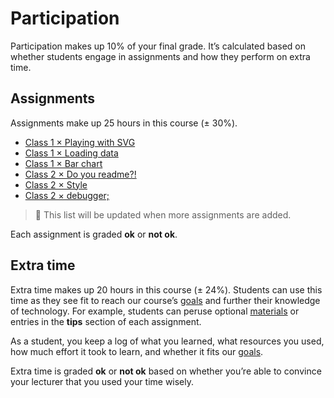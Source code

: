 # Participation

Participation makes up 10% of your final grade.  It’s calculated based on
whether students engage in assignments and how they perform on extra time.

## Assignments

Assignments make up 25 hours in this course (± 30%).

*   [Class 1 × Playing with SVG](class-1.md#playing-with-svg)
*   [Class 1 × Loading data](class-1.md#loading-data)
*   [Class 1 × Bar chart](class-1.md#bar-chart)
*   [Class 2 × Do you readme?!](class-2.md#do-you-read-me)
*   [Class 2 × Style](class-2.md#style)
*   [Class 2 × debugger;](class-2.md#debugger)

> 💁 This list will be updated when more assignments are added.

Each assignment is graded **ok** or **not ok**.

## Extra time

Extra time makes up 20 hours in this course (± 24%).  Students can use this
time as they see fit to reach our course’s [goals][] and further their
knowledge of technology.  For example, students can peruse optional
[materials][] or entries in the **tips** section of each assignment.

As a student, you keep a log of what you learned, what resources you used, how
much effort it took to learn, and whether it fits our [goals][].

Extra time is graded **ok** or **not ok** based on whether you’re able to
convince your lecturer that you used your time wisely.

[goals]: readme.md#goals

[materials]: readme.md#materials
